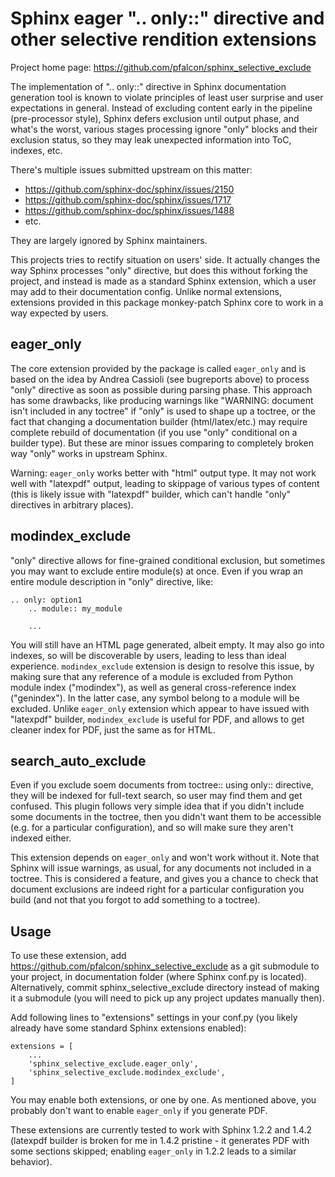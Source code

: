 Sphinx eager ".. only::" directive and other selective rendition extensions
===========================================================================

Project home page: https://github.com/pfalcon/sphinx_selective_exclude

The implementation of ".. only::" directive in Sphinx documentation
generation tool is known to violate principles of least user surprise
and user expectations in general. Instead of excluding content early
in the pipeline (pre-processor style), Sphinx defers exclusion until
output phase, and what's the worst, various stages processing ignore
"only" blocks and their exclusion status, so they may leak unexpected
information into ToC, indexes, etc.

There's multiple issues submitted upstream on this matter:

* https://github.com/sphinx-doc/sphinx/issues/2150
* https://github.com/sphinx-doc/sphinx/issues/1717
* https://github.com/sphinx-doc/sphinx/issues/1488
* etc.

They are largely ignored by Sphinx maintainers.

This projects tries to rectify situation on users' side. It actually
changes the way Sphinx processes "only" directive, but does this
without forking the project, and instead is made as a standard
Sphinx extension, which a user may add to their documentation config.
Unlike normal extensions, extensions provided in this package
monkey-patch Sphinx core to work in a way expected by users.

eager_only
----------

The core extension provided by the package is called `eager_only` and
is based on the idea by Andrea Cassioli (see bugreports above) to
process "only" directive as soon as possible during parsing phase.
This approach has some drawbacks, like producing warnings like
"WARNING: document isn't included in any toctree" if "only" is used
to shape up a toctree, or the fact that changing a documentation
builder (html/latex/etc.) may require complete rebuild of documentation
(if you use "only" conditional on a builder type). But these are minor
issues comparing to completely broken way "only" works in upstream
Sphinx.

Warning: `eager_only` works better with "html" output type. It may not
work well with "latexpdf" output, leading to skippage of various types
of content (this is likely issue with "latexpdf" builder, which can't
handle "only" directives in arbitrary places).

modindex_exclude
----------------

"only" directive allows for fine-grained conditional exclusion, but
sometimes you may want to exclude entire module(s) at once. Even if
you wrap an entire module description in "only" directive, like:

    .. only: option1
        .. module:: my_module
    
        ...

You will still have an HTML page generated, albeit empty. It may also
go into indexes, so will be discoverable by users, leading to less
than ideal experience. `modindex_exclude` extension is design to
resolve this issue, by making sure that any reference of a module
is excluded from Python module index ("modindex"), as well as
general cross-reference index ("genindex"). In the latter case,
any symbol belong to a module will be excluded. Unlike `eager_only`
extension which appear to have issued with "latexpdf" builder,
`modindex_exclude` is useful for PDF, and allows to get cleaner
index for PDF, just the same as for HTML.

search_auto_exclude
-------------------

Even if you exclude soem documents from toctree:: using only::
directive, they will be indexed for full-text search, so user may
find them and get confused. This plugin follows very simple idea
that if you didn't include some documents in the toctree, then
you didn't want them to be accessible (e.g. for a particular
configuration), and so will make sure they aren't indexed either.

This extension depends on `eager_only` and won't work without it.
Note that Sphinx will issue warnings, as usual, for any documents
not included in a toctree. This is considered a feature, and gives
you a chance to check that document exclusions are indeed right
for a particular configuration you build (and not that you forgot
to add something to a toctree).


Usage
-----

To use these extension, add https://github.com/pfalcon/sphinx_selective_exclude
as a git submodule to your project, in documentation folder (where
Sphinx conf.py is located). Alternatively, commit sphinx_selective_exclude
directory instead of making it a submodule (you will need to pick up
any project updates manually then).

Add following lines to "extensions" settings in your conf.py (you
likely already have some standard Sphinx extensions enabled):

    extensions = [
        ...
        'sphinx_selective_exclude.eager_only',
        'sphinx_selective_exclude.modindex_exclude',
    ]

You may enable both extensions, or one by one. As mentioned above, you
probably don't want to enable `eager_only` if you generate PDF.

These extensions are currently tested to work with Sphinx 1.2.2 and 1.4.2
(latexpdf builder is broken for me in 1.4.2 pristine - it generates PDF
with some sections skipped; enabling `eager_only` in 1.2.2 leads to a
similar behavior).
